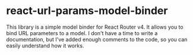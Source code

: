# react-url-params-model-binder

This library is a simple model binder for React Router v4. It allows you to bind URL parameters to a model.
I don't have a time to write a documentation, but I've added enough comments to the code, so you can easily understand how it works.
